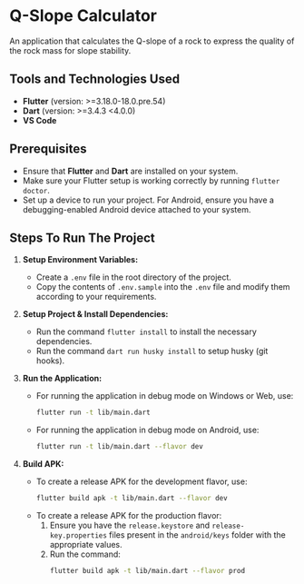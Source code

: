 # Q-Slope Calculator

An application that calculates the Q-slope of a rock to express the quality of the rock mass for slope stability.

## Tools and Technologies Used

-   **Flutter** (version: >=3.18.0-18.0.pre.54)
-   **Dart** (version: >=3.4.3 <4.0.0)
-   **VS Code**

## Prerequisites

-   Ensure that **Flutter** and **Dart** are installed on your system.
-   Make sure your Flutter setup is working correctly by running `flutter doctor`.
-   Set up a device to run your project. For Android, ensure you have a debugging-enabled Android device attached to your system.

## Steps To Run The Project

1. **Setup Environment Variables:**

    - Create a `.env` file in the root directory of the project.
    - Copy the contents of `.env.sample` into the `.env` file and modify them according to your requirements.

2. **Setup Project & Install Dependencies:**

    - Run the command `flutter install` to install the necessary dependencies.
    - Run the command `dart run husky install` to setup husky (git hooks).

3. **Run the Application:**

    - For running the application in debug mode on Windows or Web, use:
        ```sh
        flutter run -t lib/main.dart
        ```
    - For running the application in debug mode on Android, use:
        ```sh
        flutter run -t lib/main.dart --flavor dev
        ```

4. **Build APK:**
    - To create a release APK for the development flavor, use:
        ```sh
        flutter build apk -t lib/main.dart --flavor dev
        ```
    - To create a release APK for the production flavor:
        1. Ensure you have the `release.keystore` and `release-key.properties` files present in the `android/keys` folder with the appropriate values.
        2. Run the command:
            ```sh
            flutter build apk -t lib/main.dart --flavor prod
            ```

